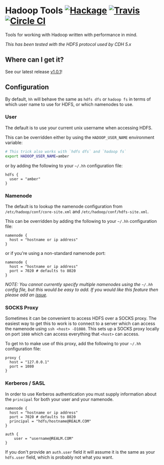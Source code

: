 # Hadoop Tools [![Hackage][hackage-shield]][hackage] [![Travis][travis-shield]][travis] [![Circle CI][circleci-shield]][circleci]

Tools for working with Hadoop written with performance in mind.

*This has been tested with the HDFS protocol used by CDH 5.x*

## Where can I get it?

See our latest release [v1.0.1](https://github.com/jystic/hadoop-tools/releases/tag/v1.0.1)!

## Configuration

By default, `hh` will behave the same as `hdfs dfs` or `hadoop fs` in
terms of which user name to use for HDFS, or which namenodes to use.


### User

The default is to use your current unix username when accessing HDFS.

This can be overridden either by using the `HADOOP_USER_NAME`
environment variable:

```bash
# This trick also works with `hdfs dfs` and `hadoop fs`
export HADOOP_USER_NAME=amber
```

or by adding the following to your `~/.hh` configuration file:

```config
hdfs {
  user = "amber"
}
```

### Namenode

The default is to lookup the namenode configuration from
`/etc/hadoop/conf/core-site.xml` and `/etc/hadoop/conf/hdfs-site.xml`.

This can be overridden by adding the following to your `~/.hh`
configuration file:

```config
namenode {
  host = "hostname or ip address"
}
```

or if you're using a non-standard namenode port:

```config
namenode {
  host = "hostname or ip address"
  port = 7020 # defaults to 8020
}
```

*NOTE: You cannot currently specify multiple namenodes using the `~/.hh`
config file, but this would be easy to add. If you would like this
feature then please add an
[issue](https://github.com/jystic/hadoop-tools/issues).*


### SOCKS Proxy

Sometimes it can be convenient to access HDFS over a SOCKS proxy. The
easiest way to get this to work is to connect to a server which can
access the namenode using `ssh <host> -D1080`. This sets up a SOCKS
proxy locally on port `1080` which can access everything that `<host>`
can access.

To get `hh` to make use of this proxy, add the following to your `~/.hh`
configuration file:

```config
proxy {
  host = "127.0.0.1"
  port = 1080
}
```

### Kerberos / SASL

In order to use Kerberos authentication you must supply information about
the `principal` for both your user and your namenode.

```config
namenode {
  host = "hostname or ip address"
  port = 7020 # defaults to 8020
  principal = "hdfs/hostname@REALM.COM"
}

auth {
    user = "username@REALM.COM"
}
```

If you don't provide an `auth.user` field it will assume it is the same as
your `hdfs.user` field, which is probably not what you want.

 [hackage]: http://hackage.haskell.org/package/hadoop-tools
 [hackage-shield]: http://img.shields.io/hackage/v/hadoop-tools.svg?style=flat

 [travis]: https://travis-ci.org/jystic/hadoop-tools
 [travis-shield]: https://travis-ci.org/jystic/hadoop-tools.svg?branch=master

 [circleci]: https://circleci.com/gh/jystic/hadoop-tools
 [circleci-shield]: http://img.shields.io/circleci/project/jystic/hadoop-tools.svg?style=flat
